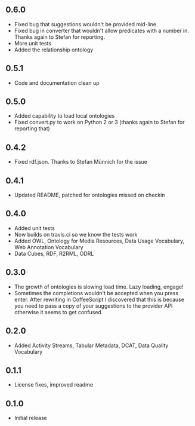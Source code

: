 ## 0.6.0
* Fixed bug that suggestions wouldn't be provided mid-line
* Fixed bug in converter that wouldn't allow predicates with a number in. Thanks again to Stefan for reporting.
* More unit tests
* Added the relationship ontology

## 0.5.1
* Code and documentation clean up

## 0.5.0
* Added capability to load local ontologies
* Fixed convert.py to work on Python 2 or 3 (thanks again to Stefan for reporting that)

## 0.4.2
* Fixed rdf.json. Thanks to Stefan Münnich for the issue

## 0.4.1
* Updated README, patched for ontologies missed on checkin

## 0.4.0
* Added unit tests
* Now builds on travis.ci so we know the tests work
* Added OWL, Ontology for Media Resources, Data Usage Vocabulary, Web Annotation Vocabulary
* Data Cubes, RDF, R2RML, ODRL

## 0.3.0
* The growth of ontologies is slowing load time. Lazy loading, engage!
* Sometimes the completions wouldn't be accepted when you press enter. After rewriting in CoffeeScript I discovered that this is because you need to pass a copy of your suggestions to the provider API otherwise it seems to get confused

## 0.2.0
* Added Activity Streams, Tabular Metadata, DCAT, Data Quality Vocabulary

## 0.1.1
* License fixes, improved readme

## 0.1.0
* Initial release
